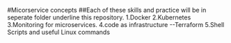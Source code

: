 #Micorservice concepts
##Each of these skills and practice will be in seperate folder underline this repository.
1.Docker
2.Kubernetes
3.Monitoring for microservices.
4.code as infrastructure --Terraform
5.Shell Scripts and useful Linux commands